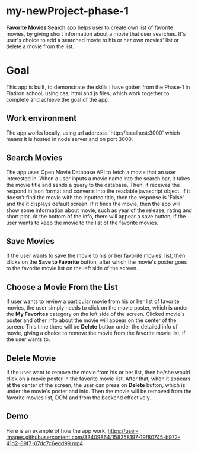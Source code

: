# my-newProject-phase-1

**Favorite Movies Search** app helps user to create own list of favorite movies, by giving short information about a movie that user searches. It's user's choice to add a searched movie to his or her own movies' list or delete a movie from the list.


# Goal

This app is built, to demonstrate the skills I have gotten from the Phase-1 in Flatiron school, using css, html and js files, which work together to complete and achieve the goal of the app. 

## Work environment

The app works locally, using url addresss 'http://localhost:3000' which means it is hosted in node server and on port 3000. 

## Search Movies

The app uses Open Movie Database API to fetch a movie that an user interested in. When a user inputs a movie name into the search bar, it takes the movie title and sends a query to the database. Then, it receives the respond in json format and converts into the readable javascript object. If it doesn't find the movie with the inputted title, then the response is 'False' and  the it displays default screen. If it finds the movie, then the app will show some information about movie, such as year of the release, rating and short plot. At the bottom of the info, there will appear a save button, if the user wants to keep the movie to the list of the favorite movies.

## Save Movies

If the user wants to save the movie to his or her favorite movies' list, then clicks on the **Save to Favorite** button, after which the movie's poster goes to the favorite movie list on the left side of the screen.

## Choose a Movie From the List

If user wants to review a particular movie from his or her list of favorite movies, the user simply needs to click on the movie poster, which is under the **My Favorites** category on the left side of the screen. Clicked movie's poster and other info about the movie will appear on the center of the screen. This time there will be **Delete** button under the detailed info of movie, giving a choice to remove the movie from the favorite movie list, if the user wants to. 

## Delete Movie

If the user want to remove the movie from his or her list, then he/she would click on a movie poster in the favorite movie list. After that, when it appears at the center of the screen, the user can press on **Delete** button, which is under the movie's poster and info. Then the movie will be removed from the favorite movies list, DOM and from the backend effectively. 

## Demo

Here is an example of how the app work.
https://user-images.githubusercontent.com/33409864/158258197-19f80745-b972-41d2-89f7-07dc7c6edd99.mp4
